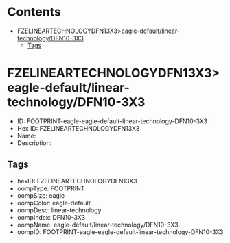 



Contents
========

* [FZELINEARTECHNOLOGYDFN13X3>eagle-default/linear-technology/DFN10-3X3](#fzelineartechnologydfn13x3eagle-defaultlinear-technologydfn10-3x3)
	* [Tags](#tags)

# FZELINEARTECHNOLOGYDFN13X3>eagle-default/linear-technology/DFN10-3X3

- ID: FOOTPRINT-eagle-eagle-default-linear-technology-DFN10-3X3
- Hex ID: FZELINEARTECHNOLOGYDFN13X3
- Name: 
- Description: 

## Tags

- hexID: FZELINEARTECHNOLOGYDFN13X3
- oompType: FOOTPRINT
- oompSize: eagle
- oompColor: eagle-default
- oompDesc: linear-technology
- oompIndex: DFN10-3X3
- oompName: eagle-default/linear-technology/DFN10-3X3
- oompID: FOOTPRINT-eagle-eagle-default-linear-technology-DFN10-3X3
